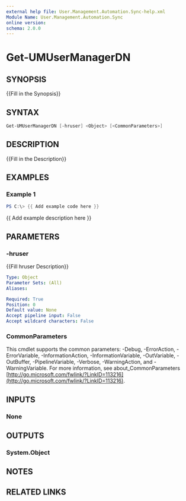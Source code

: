 ```yaml
---
external help file: User.Management.Automation.Sync-help.xml
Module Name: User.Management.Automation.Sync
online version:
schema: 2.0.0
---
```


# Get-UMUserManagerDN

## SYNOPSIS

{{Fill in the Synopsis}}

## SYNTAX

```powershell
Get-UMUserManagerDN [-hruser] <Object> [<CommonParameters>]
```

## DESCRIPTION

{{Fill in the Description}}

## EXAMPLES

### Example 1

```powershell
PS C:\> {{ Add example code here }}
```

{{ Add example description here }}

## PARAMETERS

### -hruser

{{Fill hruser Description}}

```yaml
Type: Object
Parameter Sets: (All)
Aliases:

Required: True
Position: 0
Default value: None
Accept pipeline input: False
Accept wildcard characters: False
```

### CommonParameters

This cmdlet supports the common parameters: -Debug, -ErrorAction, -ErrorVariable, -InformationAction, -InformationVariable, -OutVariable, -OutBuffer, -PipelineVariable, -Verbose, -WarningAction, and -WarningVariable.
For more information, see about_CommonParameters [http://go.microsoft.com/fwlink/?LinkID=113216](http://go.microsoft.com/fwlink/?LinkID=113216).

## INPUTS

### None

## OUTPUTS

### System.Object

## NOTES

## RELATED LINKS
